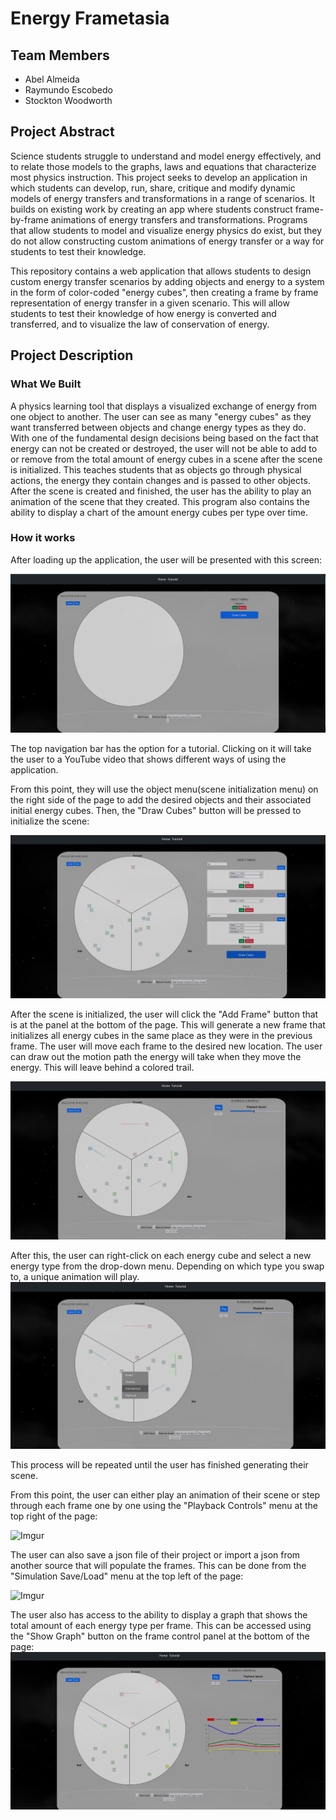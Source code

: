 # Energy Frametasia

## Team Members
 - Abel Almeida
 - Raymundo Escobedo
 - Stockton Woodworth

## Project Abstract
Science students struggle to understand and model energy effectively, and to relate those models to 
the graphs, laws and equations that characterize most physics instruction. This project seeks to 
develop an application in which students can develop, run, share, critique and modify dynamic models
of energy transfers and transformations in a range of scenarios. It builds on existing work by creating 
an app where students construct frame-by-frame animations of energy transfers and transformations. 
Programs that allow students to model and visualize energy physics do exist, but they do not allow 
constructing custom animations of energy transfer or a way for students to test their knowledge.

This repository contains a web application that allows students to design custom energy transfer 
scenarios by adding objects and energy to a system in the form of color-coded "energy cubes", 
then creating a frame by frame representation of energy transfer in a given scenario. This will 
allow students to test their knowledge of how energy is converted and transferred, and 
to visualize the law of conservation of energy.

## Project Description

### What We Built
A physics learning tool that displays a visualized exchange of energy from one object to another. 
The user can see as many "energy cubes" as they want transferred between objects and change energy types 
as they do. With one of the fundamental design decisions being based on the fact that energy can 
not be created or destroyed, the user will not be able to add to or remove from the total 
amount of energy cubes in a scene after the scene is initialized. This teaches students that as objects 
go through physical actions, the energy they contain changes and is passed to other objects. After the 
scene is created and finished, the user has the ability to play an animation of the scene that they 
created. This program also contains the ability to display a chart of the amount energy cubes per type 
over time.

### How it works
After loading up the application, the user will be presented with this screen:

![img.png](start.png)

The top navigation bar has the option for a tutorial. Clicking on it will take the user to a YouTube video
that shows different ways of using the application.

From this point, they will use the object menu(scene initialization menu) on the right side of the page to
add the desired objects and their associated initial energy cubes. Then, the "Draw Cubes" button will
be pressed to initialize the scene:

![img.png](initScene.png)

After the scene is initialized, the user will click the "Add Frame" button that is at the panel at the
bottom of the page. This will generate a new frame that initializes all energy cubes in the same place as 
they were in the previous frame. The user will move each frame to the desired new location. The user can draw out
the motion path the energy will take when they move the energy. This will leave behind a colored trail.

![img.png](colorTrail.png)

After this, the user can right-click on each energy cube and select a new energy type from the drop-down menu. Depending
on which type you swap to, a unique animation will play.  
![img.png](EType.png)

This process will be repeated until the user has finished generating their scene.

From this point, the user can either play an animation of their scene or step through each frame one by 
one using the "Playback Controls" menu at the top right of the page:

![Imgur](https://i.imgur.com/fRgjgob.png)

The user can also save a json file of their project or import a json from another source that will populate the 
frames. This can be done from the "Simulation Save/Load" menu at the top left of the page:

![Imgur](https://i.imgur.com/htQDCV1.png)

The user also has access to the ability to display a graph that shows the total amount of each energy type per 
frame. This can be accessed using the "Show Graph" button on the frame control panel at the bottom of the page:
![img.png](graph.png)
